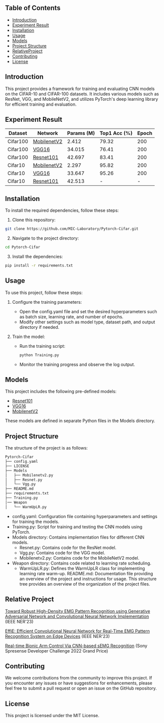 ## Table of Contents
- [Introduction](#Introduction)
- [Experiment Result](#Experiment_Result)
- [Installation](#Installation)
- [Usage](#Usage)
- [Models](#Models)
- [Project Structure](#Project_Structure)
- [RelativeProject](#Relative_Project)
- [Contributing](#Contributing)
- [License](#License)

<a id="Introduction"></a>

## Introduction
This project provides a framework for training and evaluating CNN models on the CIFAR-10 and CIFAR-100 datasets. It includes various models such as ResNet, VGG, and MobileNetV2, and utilizes PyTorch's deep learning library for efficient training and evaluation.

<a id="Experiment_Result"></a>

## Experiment Result

| Dataset  | Network     | Params (M) | Top1 Acc (%) | Epoch |
|----------|-------------|------------|--------------|-------|
| Cifar100 | [MobilenetV2](https://arxiv.org/pdf/1801.04381) | 2.412      | 79.32        | 200   |
| Cifar100 | [VGG16](https://arxiv.org/pdf/1409.1556)       | 34.015     | 76.41        | 200   |
| Cifar100 | [Resnet101](https://arxiv.org/pdf/1512.03385)   | 42.697     | 83.41        | 200   |
| Cifar10  | [MobilenetV2](https://arxiv.org/pdf/1801.04381) | 2.297      | 95.82        | 200   |
| Cifar10  | [VGG16](https://arxiv.org/pdf/1409.1556)       | 33.647     | 95.26        | 200   |
| Cifar10  | [Resnet101](https://arxiv.org/pdf/1512.03385)   | 42.513     | -            | -   |

<a id="Installation"></a>

## Installation
To install the required dependencies, follow these steps: 
1. Clone this repository:

```bash
git clone https://github.com/MIC-Laboratory/Pytorch-Cifar.git
```
 
2. Navigate to the project directory:
```bash
cd Pytorch-Cifar
```

3. Install the dependencies:
```bash
pip install -r requirements.txt
```

<a id="Usage"></a>

## Usage
To use this project, follow these steps:

1. Configure the training parameters: 
    - Open the config.yaml file and set the desired hyperparameters such as batch size, learning rate, and number of epochs. 
    - Modify other settings such as model type, dataset path, and output directory if needed.

2. Train the model: 
    - Run the training script: 
        ```bash
        python Training.py
        ``` 
    - Monitor the training progress and observe the log output.
        
<a id="Models"></a>

## Models
This project includes the following pre-defined models:

- [Resnet101](https://arxiv.org/pdf/1512.03385)
- [VGG16](https://arxiv.org/pdf/1409.1556)
- [MobilenetV2](https://arxiv.org/pdf/1801.04381)

These models are defined in separate Python files in the Models directory.

<a id="Project_Structure"></a>

## Project Structure
The structure of the project is as follows:

```bash
Pytorch-Cifar
├── config.yaml
├── LICENSE
├── Models
│   ├── Mobilenetv2.py
│   ├── Resnet.py
│   └── Vgg.py
├── README.md
├── requirements.txt
├── Training.py
│── Weapon
│   └── WarmUpLR.py
```
 
- config.yaml: Configuration file containing hyperparameters and settings for training the models.
- Training.py: Script for training and testing the CNN models using PyTorch.
- Models directory: Contains implementation files for different CNN models.
    - Resnet.py: Contains code for the ResNet model.
    - Vgg.py: Contains code for the VGG model.
    - Mobilenetv2.py: Contains code for the MobileNetV2 model.
- Weapon directory: Contains code related to learning rate scheduling.
    - WarmUpLR.py: Defines the WarmUpLR class for implementing learning rate warm-up.
README.md: Documentation file providing an overview of the project and instructions for usage.
This structure tree provides an overview of the organization of the project files.

<a id="Relative_Project"> </a>

## Relative Project
[Toward Robust High-Density EMG Pattern Recognition using Generative Adversarial Network and Convolutional Neural Network Implementation](https://github.com/MIC-Laboratory/IEEE-NER-2023-RoHDE) (IEEE NER'23)


[EffiE: Efficient Convolutional Neural Network for Real-Time EMG Pattern Recognition System on Edge Devices](https://github.com/MIC-Laboratory/IEEE-NER-2023-EffiE) (IEEE NER'23)


[Real-time Bionic Arm Control Via CNN-based sEMG Recognition](https://github.com/MIC-Laboratory/Real-time-Bionic-Arm-Control-via-CNN-on-Sony-Spresense) (Sony Spresense Developer Challenge 2022 Grand Price)


## Contributing
We welcome contributions from the community to improve this project. If you encounter any issues or have suggestions for enhancements, please feel free to submit a pull request or open an issue on the GitHub repository.

## License
This project is licensed under the MIT License.
